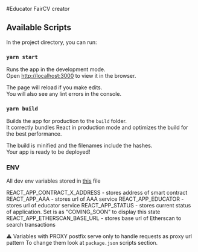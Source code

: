#Educator FairCV creator

## Available Scripts

In the project directory, you can run:

### `yarn start`

Runs the app in the development mode.<br>
Open [http://localhost:3000](http://localhost:3000) to view it in the browser.

The page will reload if you make edits.<br>
You will also see any lint errors in the console.

### `yarn build`

Builds the app for production to the `build` folder.<br>
It correctly bundles React in production mode and optimizes the build for the best performance.

The build is minified and the filenames include the hashes.<br>
Your app is ready to be deployed!

### ENV

All dev env variables stored in [this](./.env.development) file

REACT_APP_CONTRACT_X_ADDRESS - stores address of smart contract
REACT_APP_AAA - stores url of AAA service
REACT_APP_EDUCATOR - stores url of educator service
REACT_APP_STATUS - stores current status of application. Set is as "COMING_SOON" to display this state
REACT_APP_ETHERSCAN_BASE_URL - stores base url of Etherscan to search transactions

⚠️ Variables with PROXY postfix serve only to handle requests as proxy url pattern 
To change them look at `package.json` scripts section. 
